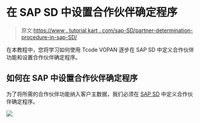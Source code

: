 # 在 SAP SD 中设置合作伙伴确定程序

> 原文:[https://www . tutorial kart . com/sap-SD/partner-determination-procedure-in-sap-SD/](https://www.tutorialkart.com/sap-sd/partner-determination-procedure-in-sap-sd/)

在本教程中，您将学习如何使用 Tcode VOPAN 逐步在 SAP SD 中定义合作伙伴功能和设置合作伙伴确定程序。

## 如何在 SAP 中设置合作伙伴确定程序

为了将所需的合作伙伴功能纳入客户主数据，我们必须在 [SAP SD](https://www.tutorialkart.com/sap-sd/sap-sd-training-tutorial/) 中定义合作伙伴确定程序。

[![](../Images/925da31b32d6bc3827932f6c8afb11bb.png)](https://www.tutorialkart.com/)
